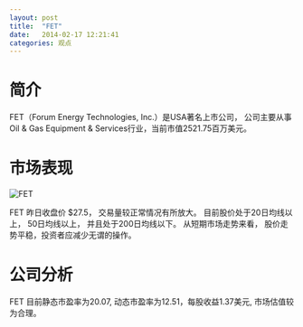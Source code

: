 ```yaml
---
layout: post
title:  "FET"
date:   2014-02-17 12:21:41
categories: 观点
---
```


# 简介
FET（Forum Energy Technologies, Inc.）是USA著名上市公司，
公司主要从事Oil & Gas Equipment & Services行业，当前市值2521.75百万美元。

# 市场表现

![FET](http://finviz.com/chart.ashx?t=FET&ty=c&ta=1&p=d&s=l)

FET 昨日收盘价 $27.5，
交易量较正常情况有所放大。
目前股价处于20日均线以上，
50日均线以上，
并且处于200日均线以下。
从短期市场走势来看，
股价走势平稳，投资者应减少无谓的操作。

# 公司分析
FET 目前静态市盈率为20.07, 动态市盈率为12.51，每股收益1.37美元,
市场估值较为合理。
